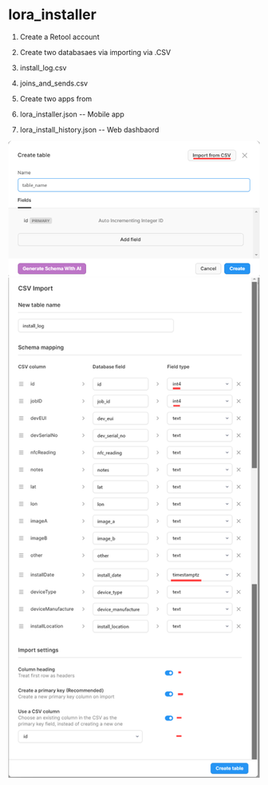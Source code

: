 # lora_installer
1. Create a Retool account

2. Create two databasaes via importing via .CSV 
3. install_log.csv
4. joins_and_sends.csv

5. Create two apps from 
6. lora_installer.json          -- Mobile app
7. lora_install_history.json    -- Web dashbaord

![alt text](https://github.com/industrialinternet/lora_installer/blob/main/import_db_1.png "import")
![alt text](https://github.com/industrialinternet/lora_installer/blob/main/install_log_import.png "import install log csv")



